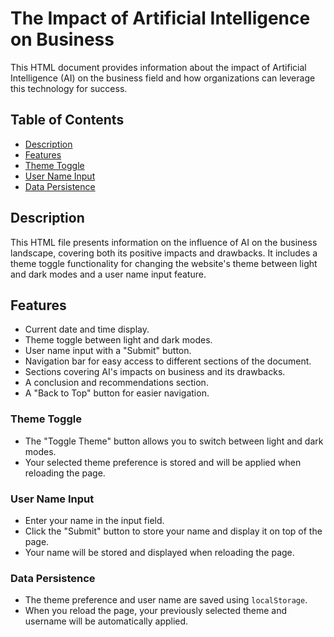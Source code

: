 # The Impact of Artificial Intelligence on Business

This HTML document provides information about the impact of Artificial Intelligence (AI) on the business field and how organizations can leverage this technology for success.

## Table of Contents

- [Description](#description)
- [Features](#features)
- [Theme Toggle](#theme-toggle)
- [User Name Input](#user-name-input)
- [Data Persistence](#data-persistence)


## Description

This HTML file presents information on the influence of AI on the business landscape, covering both its positive impacts and drawbacks. It includes a theme toggle functionality for changing the website's theme between light and dark modes and a user name input feature.

## Features

- Current date and time display.
- Theme toggle between light and dark modes.
- User name input with a "Submit" button.
- Navigation bar for easy access to different sections of the document.
- Sections covering AI's impacts on business and its drawbacks.
- A conclusion and recommendations section.
- A "Back to Top" button for easier navigation.

### Theme Toggle

- The "Toggle Theme" button allows you to switch between light and dark modes.
- Your selected theme preference is stored and will be applied when reloading the page.

### User Name Input

- Enter your name in the input field.
- Click the "Submit" button to store your name and display it on top of the page.
- Your name will be stored and displayed when reloading the page.

### Data Persistence

- The theme preference and user name are saved using `localStorage`.
- When you reload the page, your previously selected theme and username will be automatically applied.

